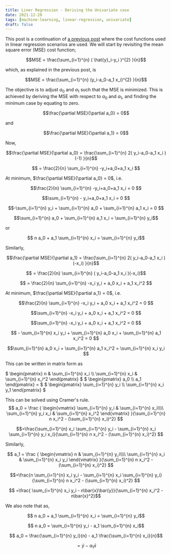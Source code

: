 ```yaml
---
title: Liner Regression - Deriving the Univariate case
date: 2021-12-20
tags: [machine-learning, linear-regression, univariate]
draft: false
---
```


This post is a continuation of [a previous post](/post/ml_linearreg_costfunctions.md) where the cost functions used in linear regression scenarios are used. We will start by revisiting the mean square error (MSE) cost function;

$$MSE = \frac{\sum_{i=1}^{n} ( \hat{y}_i-y_i )^{2} }{n}$$

which, as explained in the previous post, is

$$MSE = \frac{\sum_{i=1}^{n} (y_i-a_0-a_1 x_i)^{2} }{n}$$

The objective is to adjust $a_0$ and $a_1$ such that the MSE is minimized. This is achieved by deriving the MSE with respect to $a_0$ and $a_1$, and finding the minimum case by equating to zero.

$$\frac{\partial MSE}{\partial a_0} = 0$$

and

$$\frac{\partial MSE}{\partial a_1} = 0$$

Now,

$$\frac{\partial MSE}{\partial a_0} = \frac{\sum_{i=1}^{n} 2( y_i-a_0-a_1 x_i )(-1) }{n}$$

$$ = \frac{2}{n} \sum_{i=1}^{n} -y_i+a_0+a_1 x_i  $$

At minimum, $\frac{\partial MSE}{\partial a_0} = 0$, i.e.

$$\frac{2}{n} \sum_{i=1}^{n} -y_i+a_0+a_1 x_i = 0 $$

$$\sum_{i=1}^{n} - y_i+a_0+a_1 x_i = 0 $$

$$-\sum_{i=1}^{n} y_i + \sum_{i=1}^{n} a_0 + \sum_{i=1}^{n}  a_1 x_i = 0 $$

$$\sum_{i=1}^{n} a_0 + \sum_{i=1}^{n}  a_1 x_i = \sum_{i=1}^{n} y_i$$

or

$$ n a_0 + a_1 \sum_{i=1}^{n} x_i = \sum_{i=1}^{n} y_i$$

Similarly,

$$\frac{\partial MSE}{\partial a_1} = \frac{\sum_{i=1}^{n} 2( y_i-a_0-a_1 x_i )(-x_i) }{n}$$

$$ = \frac{2}{n} \sum_{i=1}^{n} ( y_i-a_0-a_1 x_i )(-x_i)$$

$$ = \frac{2}{n} \sum_{i=1}^{n} -x_i y_i + a_0 x_i + a_1 x_i^2 $$

At minimum, $\frac{\partial MSE}{\partial a_1} = 0$, i.e.

$$\frac{2}{n} \sum_{i=1}^{n} -x_i y_i + a_0 x_i + a_1 x_i^2 = 0 $$

$$\sum_{i=1}^{n} -x_i y_i + a_0 x_i + a_1 x_i^2 = 0 $$

$$\sum_{i=1}^{n} -x_i y_i + a_0 x_i + a_1 x_i^2 = 0 $$

$$ - \sum_{i=1}^{n} x_i y_i + \sum_{i=1}^{n} a_0 x_i + \sum_{i=1}^{n} a_1 x_i^2 = 0 $$

$$\sum_{i=1}^{n} a_0 x_i + \sum_{i=1}^{n} a_1 x_i^2 = \sum_{i=1}^{n} x_i y_i $$

This can be written in matrix form as

$
\begin{pmatrix}
n & \sum_{i=1}^{n} x_i \\\\
\sum_{i=1}^{n} x_i & \sum_{i=1}^{n} x_i^2
\end{pmatrix}
$
$
\begin{pmatrix}
a_0 \\\\
a_1
\end{pmatrix} =
$
$
\begin{pmatrix}
\sum_{i=1}^{n} y_i \\\\
\sum_{i=1}^{n} x_i y_1
\end{pmatrix}
$

This can be solved using Cramer's rule.
$$
a_0 = \frac
{
\begin{vmatrix}
\sum_{i=1}^{n} y_i & \sum_{i=1}^{n} x_i\\\\
\sum_{i=1}^{n} y_i x_i & \sum_{i=1}^{n} x_i^2
\end{vmatrix}
}{\sum_{i=1}^{n} n x_i^2 - (\sum_{i=1}^{n} x_i)^2}
$$

$$=\frac{\sum_{i=1}^{n} x_i \sum_{i=1}^{n} y_i - \sum_{i=1}^{n} x_i \sum_{i=1}^{n} y_i x_i}{\sum_{i=1}^{n} n x_i^2 - (\sum_{i=1}^{n} x_i)^2} $$

Similarly,

$$
a_1 = \frac
{
\begin{vmatrix}
n & \sum_{i=1}^{n} y_i\\\\
\sum_{i=1}^{n} x_i & \sum_{i=1}^{n} x_i y_i 
\end{vmatrix}
}{\sum_{i=1}^{n} n x_i^2 - (\sum_{i=1}^{n} x_i)^2}
$$

$$=\frac{n \sum_{i=1}^{n} x_i y_i - \sum_{i=1}^{n} x_i \sum_{i=1}^{n} y_i}{\sum_{i=1}^{n} n x_i^2 - (\sum_{i=1}^{n} x_i)^2} $$

$$ =\frac{ \sum_{i=1}^{n} x_i y_i - n\bar{x}\bar{y}}{\sum_{i=1}^{n} x_i^2 - n\bar{x}^2}$$

We also note that as,

$$ n a_0 + a_1 \sum_{i=1}^{n} x_i = \sum_{i=1}^{n} y_i$$

$$ n a_0 = \sum_{i=1}^{n} y_i - a_1 \sum_{i=1}^{n} x_i$$

$$  a_0 = \frac{\sum_{i=1}^{n} y_i}{n} - a_1 \frac{\sum_{i=1}^{n} x_i}{n}$$

$$ = \bar{y} - a_1 \bar{x}$$
